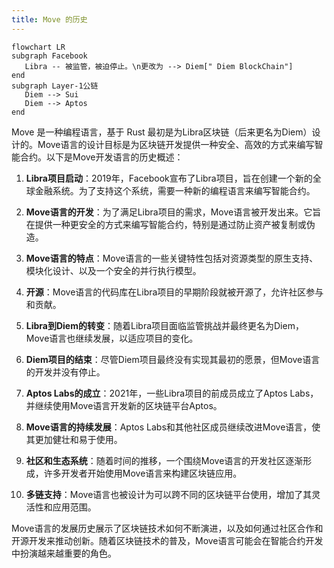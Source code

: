 ```yaml
---
title: Move 的历史
---
```


```mermaid
flowchart LR
subgraph Facebook
   Libra -- 被监管，被迫停止。\n更改为 --> Diem[" Diem BlockChain"]
end
subgraph Layer-1公链
   Diem --> Sui
   Diem --> Aptos
end
```



Move 是一种编程语言，基于 Rust 最初是为Libra区块链（后来更名为Diem）设计的。Move语言的设计目标是为区块链开发提供一种安全、高效的方式来编写智能合约。以下是Move开发语言的历史概述：

1. **Libra项目启动**：2019年，Facebook宣布了Libra项目，旨在创建一个新的全球金融系统。为了支持这个系统，需要一种新的编程语言来编写智能合约。

2. **Move语言的开发**：为了满足Libra项目的需求，Move语言被开发出来。它旨在提供一种更安全的方式来编写智能合约，特别是通过防止资产被复制或伪造。

3. **Move语言的特点**：Move语言的一些关键特性包括对资源类型的原生支持、模块化设计、以及一个安全的并行执行模型。

4. **开源**：Move语言的代码库在Libra项目的早期阶段就被开源了，允许社区参与和贡献。

5. **Libra到Diem的转变**：随着Libra项目面临监管挑战并最终更名为Diem，Move语言也继续发展，以适应项目的变化。

6. **Diem项目的结束**：尽管Diem项目最终没有实现其最初的愿景，但Move语言的开发并没有停止。

7. **Aptos Labs的成立**：2021年，一些Libra项目的前成员成立了Aptos Labs，并继续使用Move语言开发新的区块链平台Aptos。

8. **Move语言的持续发展**：Aptos Labs和其他社区成员继续改进Move语言，使其更加健壮和易于使用。

9. **社区和生态系统**：随着时间的推移，一个围绕Move语言的开发社区逐渐形成，许多开发者开始使用Move语言来构建区块链应用。

10. **多链支持**：Move语言也被设计为可以跨不同的区块链平台使用，增加了其灵活性和应用范围。

Move语言的发展历史展示了区块链技术如何不断演进，以及如何通过社区合作和开源开发来推动创新。随着区块链技术的普及，Move语言可能会在智能合约开发中扮演越来越重要的角色。
